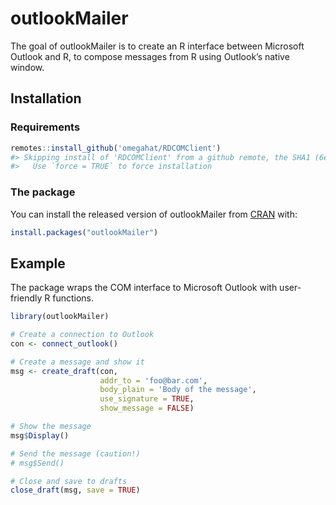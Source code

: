 
<!-- README.md is generated from README.Rmd. Please edit that file -->

# outlookMailer

<!-- badges: start -->

<!-- badges: end -->

The goal of outlookMailer is to create an R interface between Microsoft
Outlook and R, to compose messages from R using Outlook’s native window.

## Installation

### Requirements

``` r
remotes::install_github('omegahat/RDCOMClient')
#> Skipping install of 'RDCOMClient' from a github remote, the SHA1 (6e1e5806) has not changed since last install.
#>   Use `force = TRUE` to force installation
```

### The package

You can install the released version of outlookMailer from
[CRAN](https://CRAN.R-project.org) with:

``` r
install.packages("outlookMailer")
```

## Example

The package wraps the COM interface to Microsoft Outlook with
user-friendly R functions.

``` r
library(outlookMailer)

# Create a connection to Outlook
con <- connect_outlook()

# Create a message and show it
msg <- create_draft(con, 
                    addr_to = 'foo@bar.com', 
                    body_plain = 'Body of the message', 
                    use_signature = TRUE,
                    show_message = FALSE)

# Show the message
msg$Display()

# Send the message (caution!)
# msg$Send()

# Close and save to drafts
close_draft(msg, save = TRUE)
```
